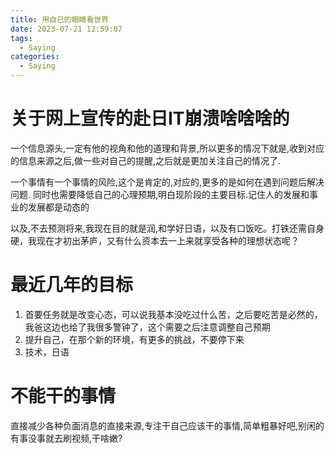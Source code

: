 ```yaml
---
title: 用自己的眼睛看世界
date: 2023-07-21 12:59:07
tags:
  - Saying
categories:
  - Saying
---
```



# 关于网上宣传的赴日IT崩溃啥啥啥的

一个信息源头,一定有他的视角和他的道理和背景,所以更多的情况下就是,收到对应的信息来源之后,做一些对自己的提醒,之后就是更加关注自己的情况了.


一个事情有一个事情的风险,这个是肯定的,对应的,更多的是如何在遇到问题后解决问题. 同时也需要降低自己的心理预期,明白现阶段的主要目标.记住人的发展和事业的发展都是动态的


以及,不去预测将来,我现在目的就是润,和学好日语，以及有口饭吃。打铁还需自身硬，我现在才初出茅庐，又有什么资本去一上来就享受各种的理想状态呢？


# 最近几年的目标


1. 首要任务就是改变心态，可以说我基本没吃过什么苦，之后要吃苦是必然的，我爸这边也给了我很多警钟了，这个需要之后注意调整自己预期
2. 提升自己，在那个新的环境，有更多的挑战，不要停下来
3. 技术，日语


# 不能干的事情


直接减少各种负面消息的直接来源,专注干自己应该干的事情,简单粗暴好吧,别闲的有事没事就去刷视频,干啥嫩?



